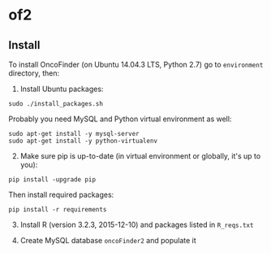 of2
===

Install
-------

To install OncoFinder (on Ubuntu 14.04.3 LTS, Python 2.7) go to `environment` directory, then:

1) Install Ubuntu packages:
```
sudo ./install_packages.sh
```

Probably you need MySQL and Python virtual environment as well:
```
sudo apt-get install -y mysql-server
sudo apt-get install -y python-virtualenv
```

2) Make sure pip is up-to-date (in virtual environment or globally, it's up to you):

```
pip install -upgrade pip
```

Then install required packages:
```
pip install -r requirements
```

3) Install R (version 3.2.3, 2015-12-10) and packages listed in `R_reqs.txt`

4) Create MySQL database `oncoFinder2` and populate it
